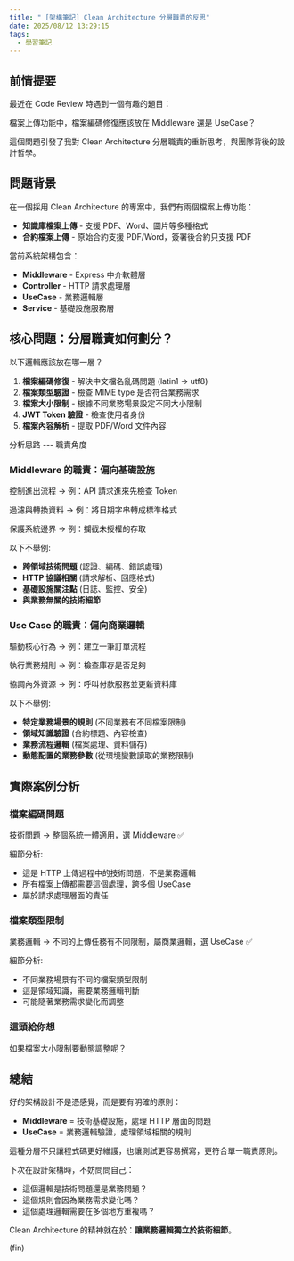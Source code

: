 ```yaml
---
title: " [架構筆記] Clean Architecture 分層職責的反思"
date: 2025/08/12 13:29:15
tags:
  - 學習筆記
---
```


## 前情提要

最近在 Code Review 時遇到一個有趣的題目：

檔案上傳功能中，檔案編碼修復應該放在 Middleware 還是 UseCase？

這個問題引發了我對 Clean Architecture 分層職責的重新思考，與團隊背後的設計哲學。

## 問題背景

在一個採用 Clean Architecture 的專案中，我們有兩個檔案上傳功能：

- **知識庫檔案上傳** - 支援 PDF、Word、圖片等多種格式
- **合約檔案上傳** - 原始合約支援 PDF/Word，簽署後合約只支援 PDF

當前系統架構包含：

- **Middleware** - Express 中介軟體層
- **Controller** - HTTP 請求處理層  
- **UseCase** - 業務邏輯層
- **Service** - 基礎設施服務層

## 核心問題：分層職責如何劃分？

以下邏輯應該放在哪一層？

1. **檔案編碼修復** - 解決中文檔名亂碼問題 (latin1 → utf8)
2. **檔案類型驗證** - 檢查 MIME type 是否符合業務需求  
3. **檔案大小限制** - 根據不同業務場景設定不同大小限制
4. **JWT Token 驗證** - 檢查使用者身份
5. **檔案內容解析** - 提取 PDF/Word 文件內容

分析思路 --- 職責角度

### Middleware 的職責：偏向基礎設施

控制進出流程 → 例：API 請求進來先檢查 Token

過濾與轉換資料 → 例：將日期字串轉成標準格式

保護系統邊界 → 例：攔截未授權的存取

以下不舉例:

- **跨領域技術問題** (認證、編碼、錯誤處理)
- **HTTP 協議相關** (請求解析、回應格式)  
- **基礎設施關注點** (日誌、監控、安全)
- **與業務無關的技術細節**

### Use Case 的職責：偏向商業邏輯

驅動核心行為 → 例：建立一筆訂單流程

執行業務規則 → 例：檢查庫存是否足夠

協調內外資源 → 例：呼叫付款服務並更新資料庫

以下不舉例:

- **特定業務場景的規則** (不同業務有不同檔案限制)
- **領域知識驗證** (合約標題、內容檢查)
- **業務流程邏輯** (檔案處理、資料儲存)
- **動態配置的業務參數** (從環境變數讀取的業務限制)

## 實際案例分析

### 檔案編碼問題

技術問題 → 整個系統一體適用，選 Middleware ✅

細節分析:

- 這是 HTTP 上傳過程中的技術問題，不是業務邏輯
- 所有檔案上傳都需要這個處理，跨多個 UseCase
- 屬於請求處理層面的責任

### 檔案類型限制

業務邏輯 → 不同的上傳任務有不同限制，屬商業邏輯，選 UseCase ✅

細節分析:

- 不同業務場景有不同的檔案類型限制
- 這是領域知識，需要業務邏輯判斷
- 可能隨著業務需求變化而調整

### 這頭給你想

如果檔案大小限制要動態調整呢？

## 總結

好的架構設計不是憑感覺，而是要有明確的原則：

- **Middleware** = 技術基礎設施，處理 HTTP 層面的問題
- **UseCase** = 業務邏輯驗證，處理領域相關的規則

這種分層不只讓程式碼更好維護，也讓測試更容易撰寫，更符合單一職責原則。

下次在設計架構時，不妨問問自己：

- 這個邏輯是技術問題還是業務問題？
- 這個規則會因為業務需求變化嗎？
- 這個處理邏輯需要在多個地方重複嗎？

Clean Architecture 的精神就在於：**讓業務邏輯獨立於技術細節**。

(fin)
